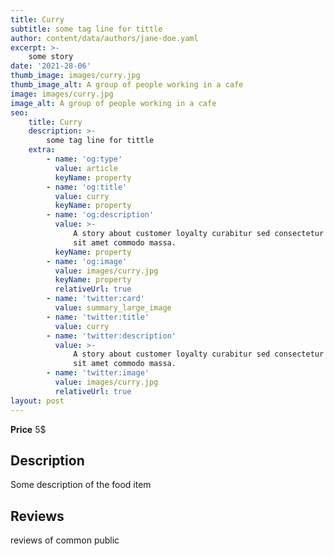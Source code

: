 ```yaml
---
title: Curry
subtitle: some tag line for tittle
author: content/data/authors/jane-doe.yaml
excerpt: >-
    some story
date: '2021-28-06'
thumb_image: images/curry.jpg
thumb_image_alt: A group of people working in a cafe
image: images/curry.jpg
image_alt: A group of people working in a cafe
seo:
    title: Curry
    description: >-
        some tag line for tittle
    extra:
        - name: 'og:type'
          value: article
          keyName: property
        - name: 'og:title'
          value: curry
          keyName: property
        - name: 'og:description'
          value: >-
              A story about customer loyalty curabitur sed consectetur nisi. Integer
              sit amet commodo massa.
          keyName: property
        - name: 'og:image'
          value: images/curry.jpg
          keyName: property
          relativeUrl: true
        - name: 'twitter:card'
          value: summary_large_image
        - name: 'twitter:title'
          value: curry
        - name: 'twitter:description'
          value: >-
              A story about customer loyalty curabitur sed consectetur nisi. Integer
              sit amet commodo massa.
        - name: 'twitter:image'
          value: images/curry.jpg
          relativeUrl: true
layout: post
---
```


**Price** 5$

## Description

Some description of the food item

## Reviews

reviews of common public
